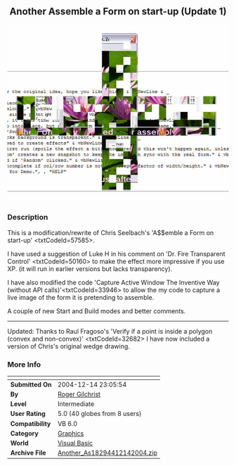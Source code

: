 ﻿<div align="center">

## Another Assemble a Form on start\-up \(Update 1\)

<img src="PIC20041214234176752.jpg">
</div>

### Description

This is a modification/rewrite of Chris Seelbach's 'A$$emble a Form on start-up' <txtCodeId=57585>.

I have used a suggestion of Luke H in his comment on 'Dr. Fire Transparent Control' <txtCodeId=50160> to make the effect more impressive if you use XP. (it will run in earlier versions but lacks transparency).

I have also modified the code 'Capture Active Window The Inventive Way (without API calls)'<txtCodeId=33946> to allow the my code to capture a live image of the form it is pretending to assemble.

A couple of new Start and Build modes and better comments.

----

Updated: Thanks to Raul Fragoso's 'Verify if a point is inside a polygon (convex and non-convex)' <txtCodeId=32682> I have now included a version of Chris's original wedge drawing.
 
### More Info
 


<span>             |<span>
---                |---
**Submitted On**   |2004-12-14 23:05:54
**By**             |[Roger Gilchrist](https://github.com/Planet-Source-Code/PSCIndex/blob/master/ByAuthor/roger-gilchrist.md)
**Level**          |Intermediate
**User Rating**    |5.0 (40 globes from 8 users)
**Compatibility**  |VB 6\.0
**Category**       |[Graphics](https://github.com/Planet-Source-Code/PSCIndex/blob/master/ByCategory/graphics__1-46.md)
**World**          |[Visual Basic](https://github.com/Planet-Source-Code/PSCIndex/blob/master/ByWorld/visual-basic.md)
**Archive File**   |[Another\_As18294412142004\.zip](https://github.com/Planet-Source-Code/roger-gilchrist-another-assemble-a-form-on-start-up-update-1__1-57711/archive/master.zip)








